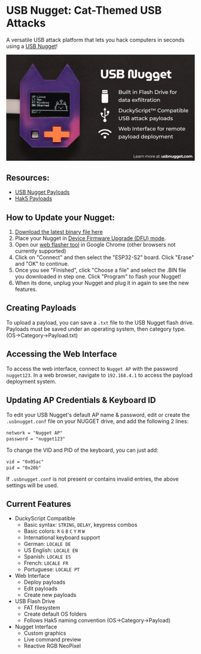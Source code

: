 # **USB Nugget**: Cat-Themed USB Attacks
A versatile USB attack platform that lets you hack computers in seconds using a [USB Nugget](https://usbnugget.com)!  

<img src="images/USB-Nugget.png"  />

## Resources:
- [USB Nugget Payloads](https://github.com/HakCat-Tech/USB-Nugget-Payloads)  
- [Hak5 Payloads](https://docs.hak5.org)

## How to Update your Nugget:
1.	[Download the latest binary file here](https://github.com/HakCat-Tech/USB-Nugget/releases/)
2.	Place your Nugget in [Device Firmware Upgrade (DFU) mode]().
4.	Open our [web flasher tool](https://hakcat-tech.github.io/esp-web-flasher/) in Google Chrome (other browsers not currently supported)
5.	Click on "Connect" and then select the "ESP32-S2" board. Click "Erase" and "OK" to continue.
6.	Once you see "Finished", click "Choose a file" and select the .BIN file you downloaded in step one. Click "Program" to flash your Nugget!
7.	When its done, unplug your Nugget and plug it in again to see the new features. 

## Creating Payloads
To upload a payload, you can save a `.txt` file to the USB Nugget flash drive.  Payloads must be saved under an operating system, then category type. (OS->Category->Payload.txt)

## Accessing the Web Interface
To access the web interface, connect to `Nugget AP` with the password `nugget123`.  In a web browser, navigate to `192.168.4.1` to access the payload deployment system.

## Updating AP Credentials & Keyboard ID
To edit your USB Nugget's default AP name & password, edit or create the `.usbnugget.conf` file on your NUGGET drive, and add the following 2 lines:
```
network = "Nugget AP"
password = "nugget123"
```
To change the VID and PID of the keyboard, you can just add:
```
vid = "0x05ac"
pid = "0x20b"
```

If `.usbnugget.conf` is not present or contains invalid entries, the above
settings will be used.

## Current Features

- DuckyScript Compatible
    - Basic syntax: `STRING`, `DELAY`, keypress combos
    - Basic colors: `R` `G` `B` `C` `Y` `M` `W`
    - International keyboard support
	- German: `LOCALE DE`
	- US English: `LOCALE EN`
	- Spanish: `LOCALE ES`
	- French: `LOCALE FR`
	- Portuguese: `LOCALE PT`
- Web Interface 
    - Deploy payloads
    - Edit payloads
    - Create new payloads
- USB Flash Drive
    - FAT filesystem
    - Create default OS folders
    - Follows Hak5 naming convention (OS->Category->Payload)
- Nugget Interface
    - Custom graphics
    - Live command preview
    - Reactive RGB NeoPixel
